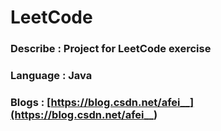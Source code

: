 # LeetCode

### Describe : Project for LeetCode exercise

### Language : Java

### Blogs : [https://blog.csdn.net/afei__](https://blog.csdn.net/afei__)